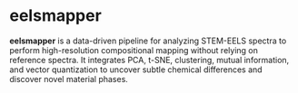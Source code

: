 # eelsmapper

**eelsmapper** is a data-driven pipeline for analyzing STEM-EELS spectra to perform high-resolution compositional mapping without relying on reference spectra. It integrates PCA, t-SNE, clustering, mutual information, and vector quantization to uncover subtle chemical differences and discover novel material phases.

